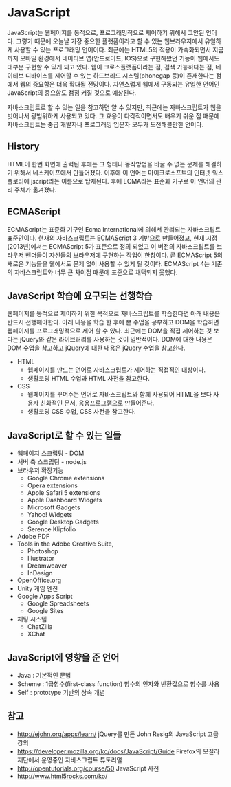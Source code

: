 # JavaScript

JavaScript는 웹페이지를 동적으로, 프로그래밍적으로 제어하기 위해서 고안된 언어다. 그렇기 때문에 오늘날 가장 중요한 플랫폼이라고 할 수 있는 웹브라우저에서 유일하게 사용할 수 있는 프로그래밍 언어이다. 최근에는 HTML5의 적용이 가속화되면서 지금까지 모바일 환경에서 네이티브 앱(안드로이드, IOS)으로 구현해왔던 기능이 웹에서도 대부분 구현할 수 있게 되고 있다. 웹이 크로스플랫폼이라는 점, 검색 가능하다는 점, 네이티브 디바이스를 제어할 수 있는 하드브리드 시스템(phonegap 등)이 존재한다는 점에서 웹의 중요함은 더욱 확대될 전망이다. 자연스럽게 웹에서 구동되는 유일한 언어인 JavaScript의 중요함도 점점 커질 것으로 예상된다.

자바스크립트로 할 수 있는 일을 참고하면 알 수 있지만, 최근에는 자바스크립트가 웹을 벗어나서 광범위하게 사용되고 있다. 그 효용이 다각적이면서도 배우기 쉬운 점 때문에 자바스크립트는 중급 개발자나 프로그래밍 입문자 모두가 도전해볼만한 언어다.

## History

HTML이 한번 화면에 출력된 후에는 그 형태나 동작방법을 바꿀 수 없는 문제를 해결하기 위해서 네스케이프에서 만들어졌다. 이후에 이 언어는 마이크로소프트의 인터넷 익스플로러에 jscript라는 이름으로 탑재된다. 후에 ECMA라는 표준화 기구로 이 언어의 관리 주체가 옮겨졌다.

## ECMAScript

ECMAScript는 표준화 기구인 Ecma International에 의해서 관리되는 자바스크립트 표준안이다. 현재의 자바스크립트는 ECMAScript 3 기반으로 만들어졌고, 현재 시점(2013년)에서는 ECMAScript 5가 표준으로 정의 되었고 이 버전의 자바스크립트를 브라우저 벤더들이 자신들의 브라우저에 구현하는 작업이 한창이다. 곧 ECMAScript 5의 새로운 기능들을 웹에서도 문제 없이 사용할 수 있게 될 것이다. ECMAScript 4는 기존의 자바스크립트와 너무 큰 차이점 때문에 표준으로 채택되지 못했다.

## JavaScript 학습에 요구되는 선행학습

웹페이지를 동적으로 제어하기 위한 목적으로 자바스크립트를 학습한다면 아래 내용은 반드시 선행해야한다. 아래 내용을 학습 한 후에 본 수업을 공부하고 DOM을 학습하면 웹페이지를 프로그래밍적으로 제어 할 수 있다. 최근에는 DOM을 직접 제어하는 것 보다는 jQuery와 같은 라이브러리를 사용하는 것이 일반적이다. DOM에 대한 내용은 DOM 수업을 참고하고 jQuery에 대한 내용은 jQuery 수업을 참고한다.

- HTML
  - 웹페이지를 만드는 언어로 자바스크립트가 제어하는 직접적인 대상이다.
  - 생활코딩 HTML 수업과 HTML 사전을 참고한다.
- CSS
  - 웹페이지를 꾸며주는 언어로 자바스크립트와 함께 사용되어 HTML을 보다 사용자 친화적인 문서, 응용프로그램으로 만들어준다.
  - 생활코딩 CSS 수업, CSS 사전을 참고한다.

## JavaScript로 할 수 있는 일들

- 웹페이지 스크립팅 - DOM
- 서버 측 스크립팅 - node.js
- 브라우저 확장기능
  - Google Chrome extensions
  - Opera extensions
  - Apple Safari 5 extensions
  - Apple Dashboard Widgets
  - Microsoft Gadgets
  - Yahoo! Widgets
  - Google Desktop Gadgets
  - Serence Klipfolio
- Adobe PDF
- Tools in the Adobe Creative Suite,
  - Photoshop
  - Illustrator
  - Dreamweaver
  - InDesign
- OpenOffice.org
- Unity 게임 엔진
- Google Apps Script
  - Google Spreadsheets
  - Google Sites
- 채팅 시스템
  - ChatZilla
  - XChat

## JavaScript에 영향을 준 언어

- Java : 기본적인 문법
- Scheme : 1급함수(first-class function) 함수의 인자와 반환값으로 함수를 사용
- Self : prototype 기반의 상속 개념

## 참고

- http://ejohn.org/apps/learn/
  jQuery를 만든 John Resig의 JavaScript 고급 강의
- https://developer.mozilla.org/ko/docs/JavaScript/Guide
  Firefox의 모질라 재단에서 운영중인 자바스크립트 튜토리얼
- http://opentutorials.org/course/50
  JavaScript 사전
- http://www.html5rocks.com/ko/
